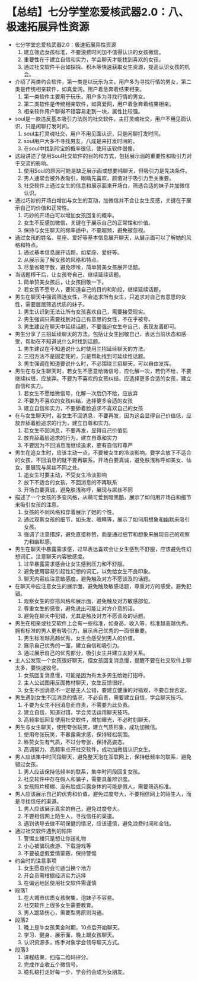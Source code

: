 # 【总结】七分学堂恋爱核武器2.0：八、极速拓展异性资源

-   七分学堂恋爱核武器2.0：极速拓展异性资源
    1.  建立筛选女孩标准，不要浪费时间加不值得认识的女孩微信。
    2.  重要性在于建立自信和实力，学会聊天才能找到喜欢的女孩。
    3.  通过社交软件平台如探探、积木等快速获取女生资源，提高认识女孩的机会。
-   介绍了两类约会软件，第一类是以玩乐为主，用户多为寻找行情的男女，第二类是传统相亲软件，如真爱网，用户着急奔着结果相亲。 
    1.  第一类软件主要用于玩乐，用户多为寻找行情的男女。
    2.  第二类软件是传统相亲软件，如真爱网，用户着急奔着结果相亲。
    3.  相亲软件用户聊得不错容易走到一块，属性比较强。
-   soul是一款违反基本吸引力法则的社交软件，主打灵魂社交，用户不用见面认识，只是闲聊打发时间。
    1.  soul主打灵魂社交，用户不用见面认识，只是闲聊打发时间。
    2.  soul用户大多不寻找男友，八成是来打发时间的。
    3.  在soul中找到珍宝的概率很低，使用该软件很傻。
-   这段讲述了使用Soul社交软件的目的和方式，包括展示面的重要性和吸引力对于交流的影响。
    1.  使用Soul的原因可能是缺乏展示面或想要纯聊天，但吸引力是先决条件。
    2.  男人通常会被外表吸引，眼睛先喜欢，颜值对于吸引力至关重要。
    3.  社交软件上通过女生的信息和展示面来开场白，筛选合适的妹子并加微信认识。
-   通过巧妙的开场白增加与女生的互动，加微信并不会让女生反感，关键在于展示自己的价值和正常性。
    1.  巧妙的开场白可以增加女孩回复的概率。
    2.  女生不反感加微信，关键在于展示自己的正常性和价值。
    3.  保持与女生聊天的频率适中，不要超频，避免被忽视。
-   通过女孩的姓名、星座、爱好等基本信息展开聊天，从展示面可以了解她的风格和特点。
    1.  通过基本信息展开话题，如星座、爱好等。
    2.  从展示面了解女孩的风格和特点。
    3.  尽量省略字数，避免啰嗦，简单赞美女孩展开话题。
-   当话题榨干后，让女孩夸自己，继续延续话题。
    1.  简单赞美女孩后，让女孩回敬一下。
    2.  若女孩不愿夸人，要知道自己的目的和阶段，继续延续话题。
-   男生在聊天中强调筛选女性，不会追求所有女生，只追求对自己有意思的女性，需要层层筛选优质的妹子。
    1.  男生认识到无法让所有女孩喜欢自己，需要接受现实。
    2.  男生强调只需要找到对自己有意思的女性，不在乎被夸。
    3.  男生建议在聊天中延续话题，不要强迫女生夸自己，表现友善即可。
-   男生分享了三招延续聊天的方法，包括让女生回敬自己、表达当前状态和感受，帮助在不知道说什么时找到话题。
    1.  男生建议在不知道说什么时使用三招延续聊天的方法。
    2.  三招方法不是固定死的，只是帮助找到可延续性话题。
    3.  男生强调在知道要说什么时，不必围绕三招聊天，可以自由发挥。
-   男生在与女生聊天时，若女生不愿意给微信号，应化解一次，若仍不给，不要继续纠缠，应放弃。不要为不喜欢的女孩纠结，应选择更多合适的女孩，建立自信和实力。
    1.  若女生不愿给微信号，化解一次后仍不给，应放弃
    2.  不要为不喜欢的女孩纠结，选择更多合适的女孩
    3.  建立自信和实力，不要舔着脸追求不喜欢自己的女孩
-   在与女生聊天时，若女生不回消息，不要再发，因为这会显得自己价值低，应放弃舔着脸追求的行为，建立自尊和实力。
    1.  若女生不回消息，不要再发，显得自己价值低
    2.  放弃舔着脸追求的行为，建立自尊和实力
    3.  不要因为不回消息而继续追求，要有自信和尊严
-   男生在追女生时，应该主动一点，不要被女生的冷淡影响，要学会放下不适合的女孩，不回消息的就不要再联系。开场白要真诚，避免肤浅称呼如美女、仙女，要展现与屌丝不同之处。
    1.  追女生时要主动，不受女生冷淡影响
    2.  放下不适合的女孩，不回消息的不再联系
    3.  开场白要真诚，避免肤浅称呼，展现与屌丝不同
-   描述了一个女孩的多变风格，从萌可爱到暗黑酷，展示了如何用开场白和细节来吸引女孩的注意。
    1.  女孩的不同风格和穿着展示了她的个性。
    2.  通过观察女孩的细节，如头发、眼睛等，展示了如何用想象和幽默来吸引女孩。
    3.  强调了注意措辞，避免直接称赞，而是通过细节和想象来展现自己的观察力和幽默感。
-   男生在聊天中暴露需求感，过早表达喜欢会让女生感到不舒服，应该避免性幻想词汇，注意聊天内容敏感度。
    1.  过早暴露需求感会让女生感到压力和不舒服。
    2.  避免使用容易引起性幻想的词汇，以免给女生不良印象。
    3.  聊天内容应注意敏感度，避免触及对方不愿谈及的话题。
-   在聊天中应注意女生的展示面，避免触及敏感话题，尊重对方的感受，避免犯错。
    1.  观察女生的穿搭风格和展示面，避免触及对方敏感部位。
    2.  尊重女生的感受，避免说出可能让对方介意的话。
    3.  避免在聊天中犯错，尤其是触及对方不愿谈及的话题。
-   男生在相亲或社交软件上会有一些标准，如身高、收入等，标准越高越优秀。拥有标准的男人更有吸引力，展示自己优秀的一面很重要。
    1.  男生标准越高越优秀，女生会感受到男人的价值。
    2.  展示自己优秀的一面，建立自信和吸引力。
    3.  通过展示自己的优秀部分，吸引女生并建立友好关系。
-   主人公发现一个女孩很好聊天，但女孩回复消息慢，提醒不要在社交软件上聊太多，要快速收号。
    1.  女孩回复消息慢，可能是因为有太多男生给她打招呼。
    2.  主人公试图用反面教材聊天，女生反馈很好。
    3.  女生不回消息不一定是主人公错，要建立健康的对错观，不要自我否定。
-   男生遇到女生不回消息的情况，不必自责，需要建立自信，学会聊天技巧。
    1.  不要为女生不回消息而自责，不需要为此负责。
    2.  建立自信，知道对错，学会灵活运用聊天技巧。
    3.  高频率低回复使用社交软件，增加曝光，不必时刻聊天。
-   男生与女生聊天，使用夸张玩笑，建立气质形象，成功加微信。
    1.  使用夸张玩笑，不暴露需求感，保持轻松氛围。
    2.  称赞女生有气质，不过分夸张，保持高姿态。
    3.  高调努力，高频率点开社交软件，成功加微信认识女生。
-   男人应该集中时间段聊天，避免整天泡在互联网上，保持低频率的联系，避免错过女孩。
    1.  男人应该保持低频率的联系，集中时间段回复女孩。
    2.  社交软件中存在假人和骗子，需要具备辨识度。
    3.  女孩照片模糊、没有脸或只露身体的可能是假人，需要筛选标准。
-   男人应该展示自己的优秀和价值，避免过度夸大，不要相信网上的陌生人，而是寻找信任的渠道。
    1.  男人应该展示真实的自己，避免过度夸大。
    2.  不要相信网上陌生人，寻找信任的渠道。
    3.  遇到诱导去做不明保健的情况，应该谨慎，避免浪费时间和金钱。
-   通过社交软件遇到的陷阱
    1.  警惕主播只是想让你送礼物
    2.  小心被骗玩夜游、下载游戏等
    3.  不要被虚假爱情蒙蔽，保持警惕
-   约会时的注意事项
    1.  女生愿意约会可适当换个地方
    2.  开会员需根据经济实力选择
    3.  在偏远地区使用社交软件需谨慎
-   段落1
    1.  在大城市优质女孩聚集，泡妹子不容易。
    2.  社交软件上很多女生需要教育。
    3.  男人跪舔伤心，需要型男原则沟通。
-   段落2
    1.  晚上是牛女孩黄金时期，10点后开始聊天。
    2.  学习、健身、展示面，晚上跟女孩聊天。
    3.  认识资源多，练手对象学会领导聊天方式。
-   段落3
    1.  课程结束，扫描二维码评分。
    2.  完成作业收五个微信号。
    3.  稳扎稳打走好每一步，学会约会成为女朋友。